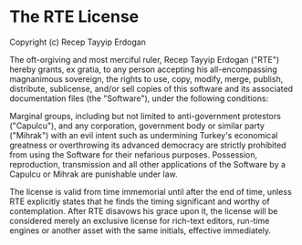 # The RTE License

Copyright (c) Recep Tayyip Erdogan

The oft-orgiving and most merciful ruler, Recep Tayyip Erdogan ("RTE") hereby grants, ex gratia, to any person accepting his all-encompassing magnanimous sovereign, the rights to use, copy, modify, merge, publish, distribute, sublicense, and/or sell copies of this software and its associated documentation files (the "Software"), under the following conditions:

Marginal groups, including but not limited to anti-government protestors ("Capulcu"), and any corporation, government body or similar party ("Mihrak") with an evil intent such as undermining Turkey's economical greatness or overthrowing its advanced democracy are strictly prohibited from using the Software for their nefarious purposes. Possession, reproduction, transmission and all other applications of the Software by a Capulcu or Mihrak are punishable under law.

The license is valid from time immemorial until after the end of time, unless RTE explicitly states that he finds the timing significant and worthy of contemplation. After RTE disavows his grace upon it, the license will be considered merely an exclusive license for rich-text editors, run-time engines or another asset with the same initials, effective immediately.
